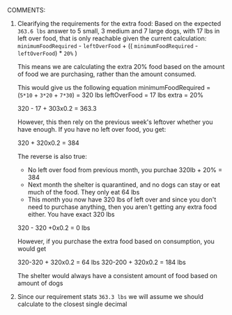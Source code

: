 COMMENTS:

1. Clearifying the requirements for the extra food:
   Based on the expected `363.6 lbs` answer to 5 small, 3 medium and 7 large dogs, with 17 lbs in left over food, that is only reachable given the current calculation:
   `minimumFoodRequired` - `leftOverFood` + (( `minimumFoodRequired` - `leftOverFood`) \* `20%` )

   This means we are calculating the extra 20% food based on the amount of food we are purchasing, rather than the amount consumed.

   This would give us the following equation
   minimumFoodRequired = (`5*10` + `3*20` + `7*30`) = 320 lbs
   leftOverFood = 17 lbs
   extra = 20%

   320 - 17 + 303x0.2 = 363.3

   However, this then rely on the previous week's leftover whether you have enough.
   If you have no left over food, you get:

   320 + 320x0.2 = 384

   The reverse is also true:

   - No left over food from previous month, you purchae 320lb + 20% = 384
   - Next month the shelter is quarantined, and no dogs can stay or eat much of the food. They only eat 64 lbs
   - This month you now have 320 lbs of left over and since you don't need to purchase anything, then you aren't getting any extra food either. You have exact 320 lbs

   320 - 320 +0x0.2 = 0 lbs

   However, if you purchase the extra food based on consumption, you would get

   320-320 + 320x0.2 = 64 lbs
   320-200 + 320x0.2 = 184 lbs

   The shelter would always have a consistent amount of food based on amount of dogs

2. Since our requirement stats `363.3 lbs` we will assume we should calculate to the closest single decimal
